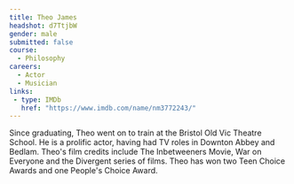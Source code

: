 ```yaml
---
title: Theo James
headshot: d7TtjbW
gender: male
submitted: false
course: 
  - Philosophy
careers:
  - Actor
  - Musician
links:
 - type: IMDb
   href: "https://www.imdb.com/name/nm3772243/"
---
```


Since graduating, Theo went on to train at the Bristol Old Vic Theatre School. He is a prolific actor, having had TV roles in Downton Abbey and Bedlam. Theo's film credits include The Inbetweeners Movie, War on Everyone and the Divergent series of films. Theo has won two Teen Choice Awards and one People's Choice Award.
